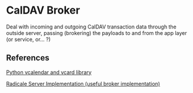 <!--
 Copyright (C) 2022 Code for Vegas Foundation
 
 This file is part of be-smart-calendar-server-py.
 
 be-smart-calendar-server-py is free software: you can redistribute it and/or modify
 it under the terms of the GNU General Public License as published by
 the Free Software Foundation, either version 3 of the License, or
 (at your option) any later version.
 
 be-smart-calendar-server-py is distributed in the hope that it will be useful,
 but WITHOUT ANY WARRANTY; without even the implied warranty of
 MERCHANTABILITY or FITNESS FOR A PARTICULAR PURPOSE.  See the
 GNU General Public License for more details.
 
 You should have received a copy of the GNU General Public License
 along with be-smart-calendar-server-py.  If not, see <http://www.gnu.org/licenses/>.
-->

# CalDAV Broker

Deal with incoming and outgoing CalDAV transaction data through the outside server, passing (brokering) the payloads to and from the app layer (or service, or... ?)

## References

[Python vcalendar and vcard library](http://eventable.github.io/vobject/)

[Radicale Server Implementation (useful broker implementation)](https://github.com/Kozea/Radicale)
